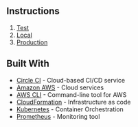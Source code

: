 ## **Instructions**

1. [Test](instructions/test/README.md)
2. [Local](instructions/local/README.md)
3. [Production](instructions/production/README.md)




## Built With

- [Circle CI](www.circleci.com) - Cloud-based CI/CD service
- [Amazon AWS](https://aws.amazon.com/) - Cloud services
- [AWS CLI](https://aws.amazon.com/cli/) - Command-line tool for AWS
- [CloudFormation](https://aws.amazon.com/cloudformation/) - Infrastructure as code
- [Kubernetes](https://kubernetes.io/) - Container Orchestration
- [Prometheus](https://prometheus.io/) - Monitoring tool







